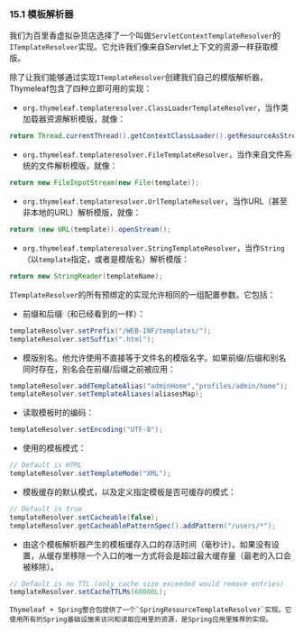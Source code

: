 ### 15.1 模板解析器

我们为百里香虚拟杂货店选择了一个叫做`ServletContextTemplateResolver`的`ITemplateResolver`实现。它允许我们像来自Servlet上下文的资源一样获取模版。

除了让我们能够通过实现`ITemplateResolver`创建我们自己的模版解析器，Thymeleaf包含了四种立即可用的实现：

- `org.thymeleaf.templateresolver.ClassLoaderTemplateResolver`，当作类加载器资源解析模版，就像：
```java
return Thread.currentThread().getContextClassLoader().getResourceAsStream(template);
```
- `org.thymeleaf.templateresolver.FileTemplateResolver`，当作来自文件系统的文件解析模版，就像：
```java
return new FileInputStream(new File(template));
```
- `org.thymeleaf.templateresolver.UrlTemplateResolver`，当作URL（甚至非本地的URL）解析模版，就像：
```java
return (new URL(template)).openStream();
```
- `org.thymeleaf.templateresolver.StringTemplateResolver`，当作`String` （以`template`指定，或者是模版名）解析模版：
```java
return new StringReader(templateName);
```
`ITemplateResolver`的所有预绑定的实现允许相同的一组配置参数。它包括：

- 前缀和后缀（和已经看到的一样）：
```java
templateResolver.setPrefix("/WEB-INF/templates/");
templateResolver.setSuffix(".html");
```
- 模版别名。他允许使用不直接等于文件名的模版名字。如果前缀/后缀和别名同时存在，别名会在前缀/后缀之前被应用：
```java
templateResolver.addTemplateAlias("adminHome","profiles/admin/home");
templateResolver.setTemplateAliases(aliasesMap);
```
- 读取模板时的编码：
```java
templateResolver.setEncoding("UTF-8");
```
- 使用的模板模式：
```java
// Default is HTML
templateResolver.setTemplateMode("XML");
```
- 模板缓存的默认模式，以及定义指定模板是否可缓存的模式：
```java
// Default is true
templateResolver.setCacheable(false);
templateResolver.getCacheablePatternSpec().addPattern("/users/*");
```
- 由这个模板解析器产生的模板缓存入口的存活时间（毫秒计）。如果没有设置，从缓存里移除一个入口的唯一方式将会是超过最大缓存量（最老的入口会被移除）。
```java
// Default is no TTL (only cache size exceeded would remove entries)
templateResolver.setCacheTTLMs(60000L);
```
```
Thymeleaf + Spring整合包提供了一个`SpringResourceTemplateResolver`实现。它使用所有的Spring基础设施来访问和读取应用里的资源，是Spring应用里推荐的实现。
```
